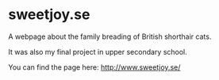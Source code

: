 # sweetjoy.se

A webpage about the family breading of British shorthair cats.

It was also my final project in upper secondary school.

You can find the page here: http://www.sweetjoy.se/
